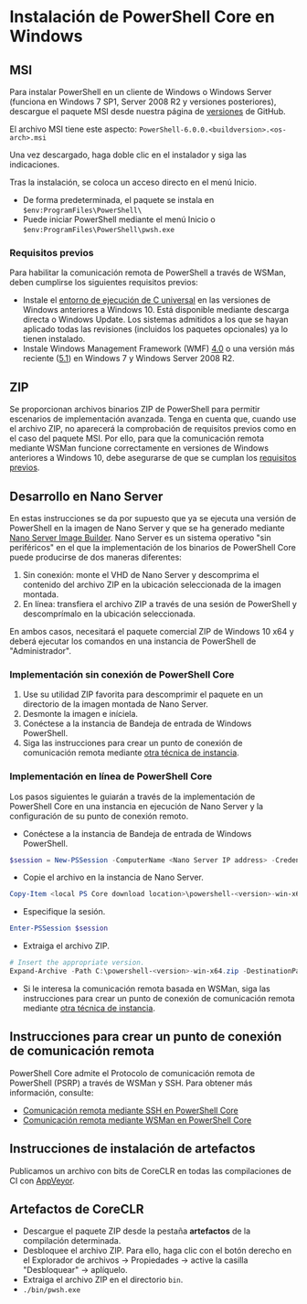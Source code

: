 # <a name="installing-powershell-core-on-windows"></a>Instalación de PowerShell Core en Windows

## <a name="msi"></a>MSI

Para instalar PowerShell en un cliente de Windows o Windows Server (funciona en Windows 7 SP1, Server 2008 R2 y versiones posteriores), descargue el paquete MSI desde nuestra página de [versiones][] de GitHub.

El archivo MSI tiene este aspecto: `PowerShell-6.0.0.<buildversion>.<os-arch>.msi`
<!-- TODO: should be updated to point to the Download Center as well -->

Una vez descargado, haga doble clic en el instalador y siga las indicaciones.

Tras la instalación, se coloca un acceso directo en el menú Inicio.

* De forma predeterminada, el paquete se instala en `$env:ProgramFiles\PowerShell\`
* Puede iniciar PowerShell mediante el menú Inicio o `$env:ProgramFiles\PowerShell\pwsh.exe`

### <a name="prerequisites"></a>Requisitos previos

Para habilitar la comunicación remota de PowerShell a través de WSMan, deben cumplirse los siguientes requisitos previos:

* Instale el [entorno de ejecución de C universal](https://www.microsoft.com/download/details.aspx?id=50410) en las versiones de Windows anteriores a Windows 10.
  Está disponible mediante descarga directa o Windows Update.
  Los sistemas admitidos a los que se hayan aplicado todas las revisiones (incluidos los paquetes opcionales) ya lo tienen instalado.
* Instale Windows Management Framework (WMF) [4.0](https://www.microsoft.com/download/details.aspx?id=40855) o una versión más reciente ([5.1](https://www.microsoft.com/download/details.aspx?id=54616)) en Windows 7 y Windows Server 2008 R2.

## <a name="zip"></a>ZIP

Se proporcionan archivos binarios ZIP de PowerShell para permitir escenarios de implementación avanzada.
Tenga en cuenta que, cuando use el archivo ZIP, no aparecerá la comprobación de requisitos previos como en el caso del paquete MSI.
Por ello, para que la comunicación remota mediante WSMan funcione correctamente en versiones de Windows anteriores a Windows 10, debe asegurarse de que se cumplan los [requisitos previos](#prerequisites).

## <a name="deploying-on-nano-server"></a>Desarrollo en Nano Server

En estas instrucciones se da por supuesto que ya se ejecuta una versión de PowerShell en la imagen de Nano Server y que se ha generado mediante [Nano Server Image Builder](https://technet.microsoft.com/windows-server-docs/get-started/deploy-nano-server).
Nano Server es un sistema operativo "sin periféricos" en el que la implementación de los binarios de PowerShell Core puede producirse de dos maneras diferentes:

1. Sin conexión: monte el VHD de Nano Server y descomprima el contenido del archivo ZIP en la ubicación seleccionada de la imagen montada.
1. En línea: transfiera el archivo ZIP a través de una sesión de PowerShell y descomprímalo en la ubicación seleccionada.

En ambos casos, necesitará el paquete comercial ZIP de Windows 10 x64 y deberá ejecutar los comandos en una instancia de PowerShell de "Administrador".

### <a name="offline-deployment-of-powershell-core"></a>Implementación sin conexión de PowerShell Core

1. Use su utilidad ZIP favorita para descomprimir el paquete en un directorio de la imagen montada de Nano Server.
1. Desmonte la imagen e iníciela.
1. Conéctese a la instancia de Bandeja de entrada de Windows PowerShell.
1. Siga las instrucciones para crear un punto de conexión de comunicación remota mediante [otra técnica de instancia](#executed-by-another-instance-of-powershell-on-behalf-of-the-instance-that-it-will-register).

### <a name="online-deployment-of-powershell-core"></a>Implementación en línea de PowerShell Core

Los pasos siguientes le guiarán a través de la implementación de PowerShell Core en una instancia en ejecución de Nano Server y la configuración de su punto de conexión remoto.

* Conéctese a la instancia de Bandeja de entrada de Windows PowerShell.

```powershell
$session = New-PSSession -ComputerName <Nano Server IP address> -Credential <An Administrator account on the system>
```

* Copie el archivo en la instancia de Nano Server.

```powershell
Copy-Item <local PS Core download location>\powershell-<version>-win-x64.zip c:\ -ToSession $session
```

* Especifique la sesión.

```powershell
Enter-PSSession $session
```

* Extraiga el archivo ZIP.

```powershell
# Insert the appropriate version.
Expand-Archive -Path C:\powershell-<version>-win-x64.zip -DestinationPath "C:\PowerShellCore_<version>"
```

* Si le interesa la comunicación remota basada en WSMan, siga las instrucciones para crear un punto de conexión de comunicación remota mediante [otra técnica de instancia](../core-powershell/WSMan-Remoting-in-PowerShell-Core.md#executed-by-another-instance-of-powershell-on-behalf-of-the-instance-that-it-will-register).

## <a name="instructions-to-create-a-remoting-endpoint"></a>Instrucciones para crear un punto de conexión de comunicación remota

PowerShell Core admite el Protocolo de comunicación remota de PowerShell (PSRP) a través de WSMan y SSH. Para obtener más información, consulte:

* [Comunicación remota mediante SSH en PowerShell Core][ssh-remoting]
* [Comunicación remota mediante WSMan en PowerShell Core][wsman-remoting]

## <a name="artifact-installation-instructions"></a>Instrucciones de instalación de artefactos

Publicamos un archivo con bits de CoreCLR en todas las compilaciones de CI con [AppVeyor][].

## <a name="coreclr-artifacts"></a>Artefactos de CoreCLR

* Descargue el paquete ZIP desde la pestaña **artefactos** de la compilación determinada.
* Desbloquee el archivo ZIP. Para ello, haga clic con el botón derecho en el Explorador de archivos -> Propiedades -> active la casilla "Desbloquear" -> aplíquelo.
* Extraiga el archivo ZIP en el directorio `bin`.
* `./bin/pwsh.exe`

<!-- [download-center]: TODO -->
[versiones]: https://github.com/PowerShell/PowerShell/releases
[signing]: ../../tools/Sign-Package.ps1
[ssh-remoting]: ../core-powershell/SSH-Remoting-in-PowerShell-Core.md
[wsman-remoting]: ../core-powershell/WSMan-Remoting-in-PowerShell-Core.md
[AppVeyor]: https://ci.appveyor.com/project/PowerShell/powershell